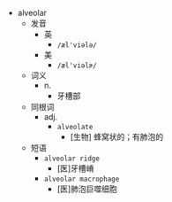 - alveolar
  - 发音
    - 英
      - `/æl'viələ/`
    - 美
      - `/æl'viəlɚ/`
  - 词义
    - n.
      - 牙槽部
  - 同根词
    - adj.
      - `alveolate`
        - [生物] 蜂窝状的；有肺泡的
  - 短语
    - `alveolar ridge`
      - [医]牙槽嵴 
    - `alveolar macrophage`
      - [医]肺泡巨噬细胞 
